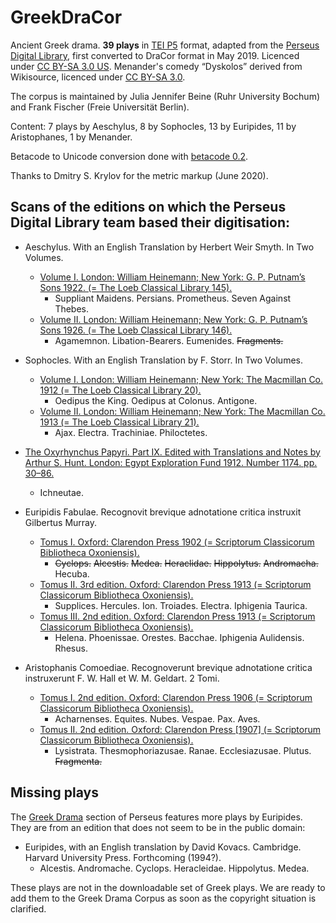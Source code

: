 # GreekDraCor
Ancient Greek drama. **39 plays** in [TEI P5](https://tei-c.org/guidelines/p5/) format, adapted from the [Perseus Digital Library](http://www.perseus.tufts.edu/hopper/opensource/download), first converted to DraCor format in May 2019. Licenced under [CC BY-SA 3.0 US](https://creativecommons.org/licenses/by-sa/3.0/us/). Menander's comedy “Dyskolos” derived from Wikisource, licenced under [CC BY-SA 3.0](https://creativecommons.org/licenses/by-sa/3.0/).

The corpus is maintained by Julia Jennifer Beine (Ruhr University Bochum) and Frank Fischer (Freie Universität Berlin).

Content: 7 plays by Aeschylus, 8 by Sophocles, 13 by Euripides, 11 by Aristophanes, 1 by Menander.

Betacode to Unicode conversion done with [betacode 0.2](https://pypi.org/project/betacode/).

Thanks to Dmitry S. Krylov for the metric markup (June 2020).

## Scans of the editions on which the Perseus Digital Library team based their digitisation:

* Aeschylus. With an English Translation by Herbert Weir Smyth. In Two Volumes. 
  * [Volume I. London: William Heinemann; New York: G. P. Putnam’s Sons 1922. (= The Loeb Classical Library 145).](https://archive.org/details/L145AeschylusISuppliantPersiansPrometheusSevenAgainstThebes/page/n2/)
    * Suppliant Maidens. Persians. Prometheus. Seven Against Thebes.
  * [Volume II. London: William Heinemann; New York: G. P. Putnam’s Sons 1926. (= The Loeb Classical Library 146).](https://archive.org/details/aeschyluswitheng02aescuoft/page/n8/)
    * Agamemnon. Libation-Bearers. Eumenides. <s>Fragments.</s>

* Sophocles. With an English Translation by F. Storr. In Two Volumes. 
  * [Volume I. London: William Heinemann; New York: The Macmillan Co. 1912 (= The Loeb Classical Library 20).](https://archive.org/details/sophoclesstor01sophuoft/page/n8/)
    * Oedipus the King. Oedipus at Colonus. Antigone.
  * [Volume II. London: William Heinemann; New York: The Macmillan Co. 1913 (= The Loeb Classical Library 21).](https://archive.org/details/sophoclesstor02sophuoft/page/n8/)
    * Ajax. Electra. Trachiniae. Philoctetes.

* [The Oxyrhynchus Papyri. Part IX. Edited with Translations and Notes by Arthur S. Hunt. London: Egypt Exploration Fund 1912. Number 1174. pp. 30–86.](https://archive.org/details/pt9oxyrhynchuspa00grenuoft/page/30/)
  * Ichneutae.

* Euripidis Fabulae. Recognovit brevique adnotatione critica instruxit Gilbertus Murray.
  * [Tomus I. Oxford: Clarendon Press 1902 (= Scriptorum Classicorum Bibliotheca Oxoniensis).](https://archive.org/details/euripidisfabulae01euriuoft/page/n8/)
    * <s>Cyclops.</s> <s>Alcestis.</s> <s>Medea.</s> <s>Heraclidae.</s> <s>Hippolytus.</s> <s>Andromacha.</s> Hecuba.
  * [Tomus II. 3rd edition. Oxford: Clarendon Press 1913 (= Scriptorum Classicorum Bibliotheca Oxoniensis).](https://archive.org/details/euripidisfabu02euri/page/1/)
    * Supplices. Hercules. Ion. Troiades. Electra. Iphigenia Taurica.
  * [Tomus III. 2nd edition. Oxford: Clarendon Press 1913 (= Scriptorum Classicorum Bibliotheca Oxoniensis).](https://archive.org/details/euripidisfabulae03euri_0/page/n6/)
    * Helena. Phoenissae. Orestes. Bacchae. Iphigenia Aulidensis. Rhesus.

* Aristophanis Comoediae. Recognoverunt brevique adnotatione critica instruxerunt F. W. Hall et W. M. Geldart. 2 Tomi. 
  * [Tomus I. 2nd edition. Oxford: Clarendon Press 1906 (= Scriptorum Classicorum Bibliotheca Oxoniensis).](https://archive.org/details/aristophaniscomo01arisuoft/page/n8/)
    * Acharnenses. Equites. Nubes. Vespae. Pax. Aves.
  * [Tomus II. 2nd edition. Oxford: Clarendon Press [1907] (= Scriptorum Classicorum Bibliotheca Oxoniensis).](https://archive.org/details/aristophaniscomo02arisuoft/page/n8)
    * Lysistrata. Thesmophoriazusae. Ranae. Ecclesiazusae. Plutus. <s>Fragmenta.</s>

## Missing plays

The [Greek Drama](https://www.perseus.tufts.edu/hopper/collection?collection=Perseus%3Acorpus%3Aperseus%2CGreek%20Drama) section of Perseus features more plays by Euripides. They are from an edition that does not seem to be in the public domain:

* Euripides, with an English translation by David Kovacs. Cambridge. Harvard University Press. Forthcoming (1994?).
  * Alcestis. Andromache. Cyclops. Heracleidae. Hippolytus. Medea.

These plays are not in the downloadable set of Greek plays. We are ready to add them to the Greek Drama Corpus as soon as the copyright situation is clarified.
